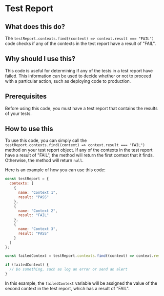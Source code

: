 
  
   # **Test Report**

## What does this do?

The `testReport.contexts.find((context) => context.result === "FAIL")` code checks if any of the contexts in the test report have a result of "FAIL".

## Why should I use this?

This code is useful for determining if any of the tests in a test report have failed. This information can be used to decide whether or not to proceed with a particular action, such as deploying code to production.

## Prerequisites

Before using this code, you must have a test report that contains the results of your tests.

## How to use this

To use this code, you can simply call the `testReport.contexts.find((context) => context.result === "FAIL")` method on your test report object. If any of the contexts in the test report have a result of "FAIL", the method will return the first context that it finds. Otherwise, the method will return `null`.

Here is an example of how you can use this code:

```javascript
const testReport = {
  contexts: [
    {
      name: "Context 1",
      result: "PASS"
    },
    {
      name: "Context 2",
      result: "FAIL"
    },
    {
      name: "Context 3",
      result: "PASS"
    }
  ]
};

const failedContext = testReport.contexts.find((context) => context.result === "FAIL");

if (failedContext) {
  // Do something, such as log an error or send an alert
}
```

In this example, the `failedContext` variable will be assigned the value of the second context in the test report, which has a result of "FAIL".
  
  